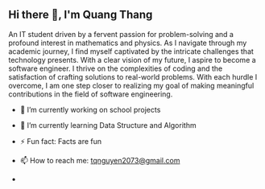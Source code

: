 ## Hi there 👋, I'm Quang Thang
An IT student driven by a fervent passion for problem-solving and a profound interest in mathematics and physics. As I navigate through my academic journey, I find myself captivated by the intricate challenges that technology presents. With a clear vision of my future, I aspire to become a software engineer. I thrive on the complexities of coding and the satisfaction of crafting solutions to real-world problems. With each hurdle I overcome, I am one step closer to realizing my goal of making meaningful contributions in the field of software engineering.


- 🔭 I’m currently working on school projects
- 🌱 I’m currently learning Data Structure and Algorithm
- ⚡ Fun fact: Facts are fun
- 📫 How to reach me: tqnguyen2073@gmail.com

- 
<!--
**tqnguyen2073/tqnguyen2073** is a ✨ _special_ ✨ repository because its `README.md` (this file) appears on your GitHub profile.

Here are some ideas to get you started:

- 🔭 I’m currently working on ...
- 🌱 I’m currently learning ...
- 👯 I’m looking to collaborate on ...
- 🤔 I’m looking for help with ...
- 💬 Ask me about ...
- 📫 How to reach me: ...
- 😄 Pronouns: ...
- ⚡ Fun fact: ...
-->
